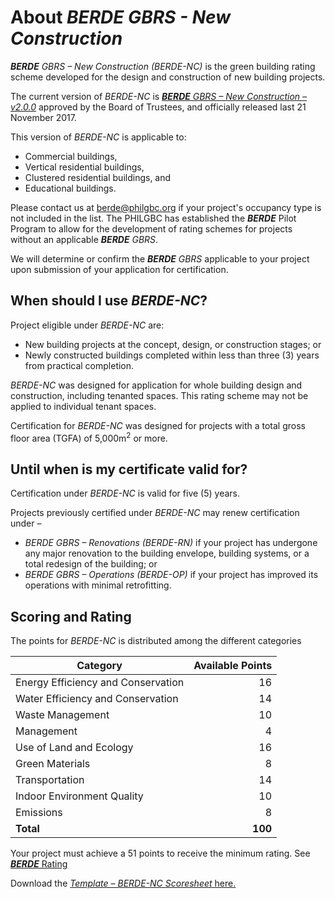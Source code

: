 # About _**BERDE** GBRS - New Construction_
_**BERDE** GBRS – New Construction (BERDE-NC)_ is the green building rating scheme developed for the design and construction of new building projects.

<aside class="success"><p>The current version of <i>BERDE-NC</i> is <a href="index.html"><i><b>BERDE</b> GBRS – New Construction – v2.0.0</i></a> approved by the Board of Trustees, and officially released last 21 November 2017.</p>
<p>This version of <i>BERDE-NC</i> is applicable to:
<ul>
  <li>Commercial buildings,</li>
  <li>Vertical residential buildings,</li>
  <li>Clustered residential buildings, and</li>
  <li>Educational buildings.</li>
</ul>
</aside>

<aside class="info"><p>Please contact us at <a href="mailto:berde@philgbc.org">berde@philgbc.org</a> if your project's occupancy type is not included in the list. The PHILGBC has established the <i><b>BERDE</b></i> Pilot Program to allow for the development of rating schemes for projects without an applicable <i><b>BERDE</b> GBRS</i>.</p>
<p>We will determine or confirm the <i><b>BERDE</b> GBRS</i> applicable to your project upon submission of your application for certification.</p></aside>

## When should I use _BERDE-NC_?
Project eligible under _BERDE-NC_ are:

* New building projects at the concept, design, or construction stages; or
* Newly constructed buildings completed within less than three (3) years from practical completion.

_BERDE-NC_ was designed for application for whole building design and construction, including tenanted spaces.  This rating scheme may not be applied to individual tenant spaces.

<aside class="warning">Certification for <i>BERDE-NC</i> was designed for projects with a total gross floor area (TGFA) of 5,000m<sup>2</sup> or more.</aside>

## Until when is my certificate valid for?
Certification under _BERDE-NC_ is valid for five (5) years.

Projects previously certified under _BERDE-NC_ may renew certification under –

* _BERDE GBRS – Renovations (BERDE-RN)_ if your project has undergone any major renovation to the building envelope, building systems, or a total redesign of the building; or
* _BERDE GBRS – Operations (BERDE-OP)_ if your project has improved its operations with minimal retrofitting.

## Scoring and Rating
The points for _BERDE-NC_ is distributed among the different categories

| Category | Available Points |
|---|---:|
| Energy Efficiency and Conservation | 16 |
| Water Efficiency and Conservation  | 14 |
| Waste Management                   | 10 |
| Management                         | 4 |
| Use of Land and Ecology            | 16 |
| Green Materials                    | 8 |
| Transportation                     | 14 |
| Indoor Environment Quality         | 10 |
| Emissions                          | 8 |
| **Total**                          | **100** |

Your project must achieve a 51 points to receive the minimum rating.  See [_**BERDE**_ Rating](/#what-is-the-minimum-rating-for-certification)

<aside class="info">Download the <a href="index.html"><i>Template – BERDE-NC Scoresheet</i> here.</a></aside>
